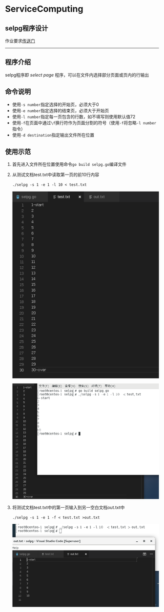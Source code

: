 # ServiceComputing
## selpg程序设计

作业要求[传送门](https://pmlpml.github.io/ServiceComputingOnCloud/ex-cli-basic)

-----
## 程序介绍
selpg程序即 *select page* 程序，可以在文件内选择部分页面或页内的行输出 

## 命令说明
* 使用`-s number`指定选择的开始页，必须大于0
* 使用`-e number`指定选择的结束页，必须大于开始页
* 使用`-l number`指定每一页包含的行数，如不填写则使用默认值72
* 使用`-f`在页面中通过`\f`换行符作为页面分割的符号（使用`-f`将忽略`-l number`指令）
* 使用`-d destination`指定输出文件所在位置

## 使用示范
1. 首先进入文件所在位置使用命令`go build selpg.go`编译文件
2. 从测试文档test.txt中读取第一页的前10行内容   

    `./selpg -s 1 -e 1 -l 10 < test.txt`
    
    ![test.txt](https://github.com/zhuzelei/ServiceComputing/blob/master/Pic/test%E9%A2%84%E8%A7%88.png)
    
    ![](https://github.com/zhuzelei/ServiceComputing/blob/master/Pic/测试1.png)
3. 将测试文档test.txt中的第一页输入到另一空白文档out.txt中

    `./selpg -s 1 -e 1 -f < test.txt >out.txt`
    
    ![](https://github.com/zhuzelei/ServiceComputing/blob/master/Pic/%E6%B5%8B%E8%AF%952.png)
